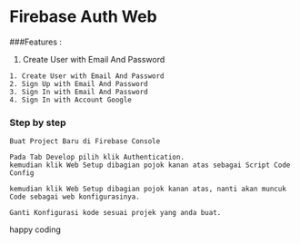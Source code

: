 # Firebase Auth Web

###Features :
1. Create User with Email And Password
```
1. Create User with Email And Password
2. Sign Up with Email And Password
3. Sign In with Email And Password
4. Sign In with Account Google

```

### Step by step

```
Buat Project Baru di Firebase Console
```

```
Pada Tab Develop pilih klik Authentication.
kemudian klik Web Setup dibagian pojok kanan atas sebagai Script Code Config
```

```
kemudian klik Web Setup dibagian pojok kanan atas, nanti akan muncuk Code sebagai web konfigurasinya.
```

```
Ganti Konfigurasi kode sesuai projek yang anda buat.
```

happy coding
